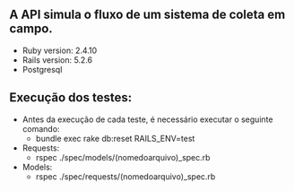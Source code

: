 
## A API simula o fluxo de um sistema de coleta em campo.

* Ruby version: 2.4.10
* Rails version: 5.2.6
* Postgresql

## Execução dos testes:
- Antes da execução de cada teste, é necessário executar o seguinte comando: 
    - bundle exec rake db:reset RAILS_ENV=test
- Requests:
    - rspec ./spec/models/(nomedoarquivo)_spec.rb
- Models:
    - rspec ./spec/requests/(nomedoarquivo)_spec.rb
